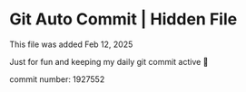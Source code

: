 # Git Auto Commit | Hidden File

This file was added Feb 12, 2025

Just for fun and keeping my daily git commit active 🤪

commit number: 1927552
